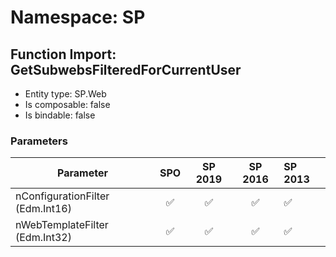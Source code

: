 # Namespace: SP

## Function Import: GetSubwebsFilteredForCurrentUser

- Entity type: SP.Web
- Is composable: false
- Is bindable: false

### Parameters

Parameter | SPO | SP 2019 | SP 2016 | SP 2013
----------|:---:|:-------:|:-------:|:-------
nConfigurationFilter (Edm.Int16) | ✅ | ✅ | ✅ | ✅
nWebTemplateFilter (Edm.Int32) | ✅ | ✅ | ✅ | ✅